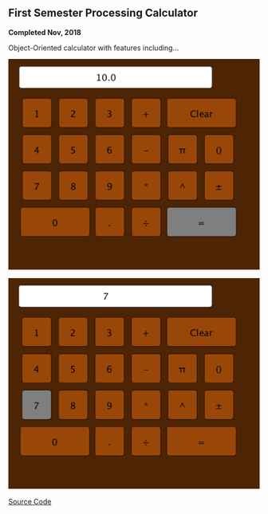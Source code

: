 ## First Semester Processing Calculator
**Completed Nov, 2018**

Object-Oriented calculator with features including...

![Calculator Buttons](https://github.com/multirain/Portfolio/blob/master/Projects/Calculator/Images/CalcScreenshot1.png)

![Calculator Buttons](https://github.com/multirain/Portfolio/blob/master/Projects/Calculator/Images/CalcScreenshot.png)

[Source Code](https://github.com/multirain/Portfolio/blob/master/Projects/Calculator/Code/calc.zip)
